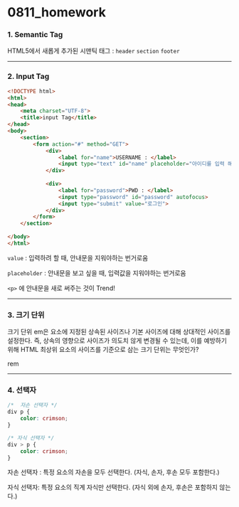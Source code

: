 # 0811_homework

### 1.  Semantic Tag

HTML5에서 새롭게 추가된 시맨틱 태그 : `header`   `section`  `footer` 

---



### 2. Input Tag

```html
<!DOCTYPE html>
<html>
<head>
    <meta charset="UTF-8">
    <title>input Tag</title>
</head>
<body>
    <section>
        <form action="#" method="GET">
            <div>
                <label for="name">USERNAME : </label>
                <input type="text" id="name" placeholder="아이디를 입력 해 주세요.">
            </div>
            
            <div>
                <label for="password">PWD : </label>
                <input type="password" id="password" autofocus>
                <input type="submit" value="로그인">
            </div>
        </form>
    </section>
    
</body>
</html>
```

`value` : 입력하려 할 때, 안내문을 지워야하는 번거로움

`placeholder` : 안내문을 보고 싶을 때, 입력값을 지워야하는 번거로움

`<p>` 에 안내문을 새로 써주는 것이 Trend!

---



### 3. 크기 단위

크기 단위 em은 요소에 지정된 상속된 사이즈나 기본 사이즈에 대해 상대적인 사이즈를 설정한다. 즉, 상속의 영향으로 사이즈가 의도치 않게 변경될 수 있는데, 이를 예방하기 위해 HTML 최상위 요소의 사이즈를 기준으로 삼는 크기 단위는 무엇인가?

rem

---



### 4. 선택자

```css
/*  자손 선택자 */
div p {
    color: crimson;
}

/* 자식 선택자 */
div > p {
	color: crimson;
}
```

자손 선택자 : 특정 요소의 자손을 모두 선택한다. (자식, 손자, 후손 모두 포함한다.)

자식 선택자: 특정 요소의 직계 자식만 선택한다. (자식 외에 손자, 후손은 포함하지 않는다.)

















































